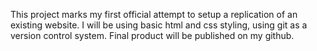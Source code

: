 This project marks my first official attempt to setup a replication of an existing website. I will be using basic html and css styling, using git as a version control system. Final product will be published on my github. 